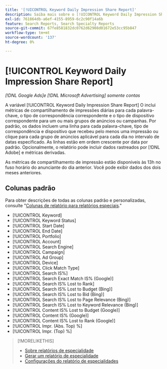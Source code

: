 ```yaml
---
title: '[!UICONTROL Keyword Daily Impression Share Report]'
description: Saiba mais sobre o [!UICONTROL Keyword Daily Impression Share Report].
exl-id: 761864db-a6ef-4155-8959-6c2c90f14a6b
feature: Search Reports, Search Specialty Reports
source-git-commit: 67fe8581832dc0762d62908d01672e53cc95b847
workflow-type: tm+mt
source-wordcount: '137'
ht-degree: 0%

---
```


# [!UICONTROL Keyword Daily Impression Share Report]

*[!DNL Google Ads]e [!DNL Microsoft Advertising] somente contas*

A variável [!UICONTROL Keyword Daily Impression Share Report] O inclui métricas de compartilhamento de impressões diárias para cada palavra-chave, o tipo de correspondência correspondente e o tipo de dispositivo correspondente para um ou mais grupos de anúncios ou campanhas. Por padrão, os dados incluem uma linha para cada palavra-chave, tipo de correspondência e dispositivo que recebeu pelo menos uma impressão ou clique para cada grupo de anúncios aplicável para cada dia no intervalo de datas especificado. As linhas estão em ordem crescente por data por padrão. Opcionalmente, o relatório pode incluir dados rastreados por [!DNL Adobe] e métricas derivadas.

As métricas de compartilhamento de impressão estão disponíveis às 13h no fuso horário do anunciante do dia anterior. Você pode exibir dados dos dois meses anteriores.

## Colunas padrão

Para obter descrições de todas as colunas padrão e personalizadas, consulte &quot;[Colunas de relatório para relatórios especiais](specialty-report-columns.md).&quot;

* [!UICONTROL Keyword]
* [!UICONTROL Keyword Status]
* [!UICONTROL Start Date]
* [!UICONTROL End Date]
* [!UICONTROL Portfolio]
* [!UICONTROL Account]
* [!UICONTROL Search Engine]
* [!UICONTROL Campaign]
* [!UICONTROL Ad Group]
* [!UICONTROL Device]
* [!UICONTROL Click Match Type]
* [!UICONTROL Search IS%]
* [!UICONTROL Search Exact Match IS% (Google)]
* [!UICONTROL Search IS% Lost to Rank]
* [!UICONTROL Search IS% Lost to Budget (Bing)]
* [!UICONTROL Search IS% Lost to Bid (Bing)]
* [!UICONTROL Search IS% Lost to Page Relevance (Bing)]
* [!UICONTROL Search IS% Lost to Keyword Relevance (Bing)]
* [!UICONTROL Content IS% Lost to Budget (Google)]
* [!UICONTROL Content IS% (Google)]
* [!UICONTROL Content IS% Lost to Rank (Google)]
* [!UICONTROL Impr. (Abs. Top) %]
* [!UICONTROL Impr. (Top) %]

>[!MORELIKETHIS]
>
>* [Sobre relatórios de especialidade](specialty-report-about.md)
>* [Gerar um relatório de especialidade](specialty-report-generate.md)
>* [Configurações do relatório de especialidades](specialty-report-settings.md)
